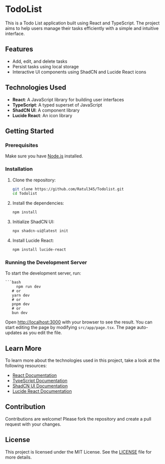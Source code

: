 # TodoList

This is a Todo List application built using React and TypeScript. The project aims to help users manage their tasks efficiently with a simple and intuitive interface.

## Features

- Add, edit, and delete tasks
- Persist tasks using local storage
- Interactive UI components using ShadCN and Lucide React icons

## Technologies Used

- **React**: A JavaScript library for building user interfaces
- **TypeScript**: A typed superset of JavaScript
- **ShadCN UI**: A component library
- **Lucide React**: An icon library

## Getting Started

### Prerequisites

Make sure you have [Node.js](https://nodejs.org/en/) installed.

### Installation

1. Clone the repository:

    ```bash
    git clone https://github.com/Ratul345/Todolist.git
    cd Todolist
    ```

2. Install the dependencies:

    ```bash
    npm install
    ```

3. Initialize ShadCN UI:

    ```bash
    npx shadcn-ui@latest init
    ```

4. Install Lucide React:

    ```bash
    npm install lucide-react
    ```

### Running the Development Server

To start the development server, run:

    ```bash
         npm run dev
       # or
       yarn dev
       # or
       pnpm dev
       # or
       bun dev

Open [http://localhost:3000](http://localhost:3000) with your browser to see the result. You can start editing the page by modifying `src/app/page.tsx`. The page auto-updates as you edit the file.

## Learn More

To learn more about the technologies used in this project, take a look at the following resources:

- [React Documentation](https://reactjs.org/docs/getting-started.html)
- [TypeScript Documentation](https://www.typescriptlang.org/docs/)
- [ShadCN UI Documentation](https://shadcn.dev/)
- [Lucide React Documentation](https://lucide.dev/docs/lucide-react)

## Contribution

Contributions are welcome! Please fork the repository and create a pull request with your changes.

## License

This project is licensed under the MIT License. See the [LICENSE](LICENSE) file for more details.
